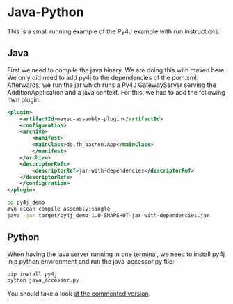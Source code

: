 # Java-Python

This is a small running example of the Py4J example with run instructions.

## Java

First we need to compile the java binary. We are doing this with maven here.
We only did need to add py4j to the dependencies of the pom.xml.
Afterwards, we run the jar which runs a Py4J GatewayServer serving the AdditionApplication and a java context.
For this, we had to add the following mvn plugin:

```xml
<plugin>
    <artifactId>maven-assembly-plugin</artifactId>
    <configuration>
    <archive>
        <manifest>
        <mainClass>de.fh_aachen.App</mainClass>
        </manifest>
    </archive>
    <descriptorRefs>
        <descriptorRef>jar-with-dependencies</descriptorRef>
    </descriptorRefs>
    </configuration>
</plugin>
```

```bash
cd py4j_demo
mvn clean compile assembly:single
java -jar target/py4j_demo-1.0-SNAPSHOT-jar-with-dependencies.jar
```

## Python

When having the java server running in one terminal, we need to install py4j in a python environment and run the java_accessor.py file:

```bash
pip install py4j
python java_accessor.py
```

You should take a look [at the commented version](java_accessor.py).